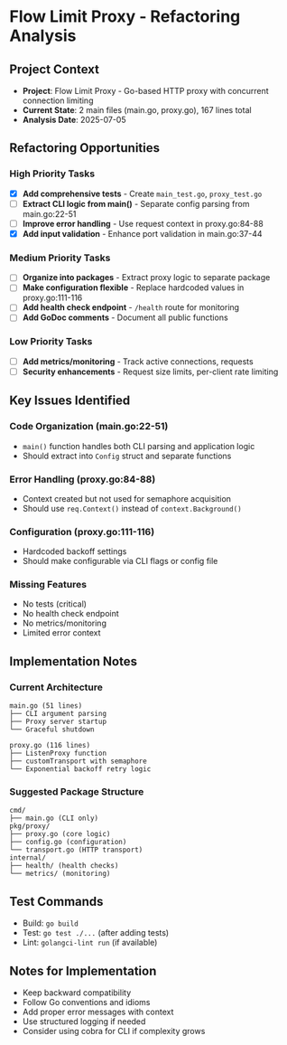 # Flow Limit Proxy - Refactoring Analysis

## Project Context
- **Project**: Flow Limit Proxy - Go-based HTTP proxy with concurrent connection limiting
- **Current State**: 2 main files (main.go, proxy.go), 167 lines total
- **Analysis Date**: 2025-07-05

## Refactoring Opportunities

### High Priority Tasks
- [x] **Add comprehensive tests** - Create `main_test.go`, `proxy_test.go`
- [ ] **Extract CLI logic from main()** - Separate config parsing from main.go:22-51
- [ ] **Improve error handling** - Use request context in proxy.go:84-88
- [x] **Add input validation** - Enhance port validation in main.go:37-44

### Medium Priority Tasks
- [ ] **Organize into packages** - Extract proxy logic to separate package
- [ ] **Make configuration flexible** - Replace hardcoded values in proxy.go:111-116
- [ ] **Add health check endpoint** - `/health` route for monitoring
- [ ] **Add GoDoc comments** - Document all public functions

### Low Priority Tasks
- [ ] **Add metrics/monitoring** - Track active connections, requests
- [ ] **Security enhancements** - Request size limits, per-client rate limiting

## Key Issues Identified

### Code Organization (main.go:22-51)
- `main()` function handles both CLI parsing and application logic
- Should extract into `Config` struct and separate functions

### Error Handling (proxy.go:84-88)
- Context created but not used for semaphore acquisition
- Should use `req.Context()` instead of `context.Background()`

### Configuration (proxy.go:111-116)
- Hardcoded backoff settings
- Should make configurable via CLI flags or config file

### Missing Features
- No tests (critical)
- No health check endpoint
- No metrics/monitoring
- Limited error context

## Implementation Notes

### Current Architecture
```
main.go (51 lines)
├── CLI argument parsing
├── Proxy server startup
└── Graceful shutdown

proxy.go (116 lines)
├── ListenProxy function
├── customTransport with semaphore
└── Exponential backoff retry logic
```

### Suggested Package Structure
```
cmd/
├── main.go (CLI only)
pkg/proxy/
├── proxy.go (core logic)
├── config.go (configuration)
└── transport.go (HTTP transport)
internal/
├── health/ (health checks)
└── metrics/ (monitoring)
```

## Test Commands
- Build: `go build`
- Test: `go test ./...` (after adding tests)
- Lint: `golangci-lint run` (if available)

## Notes for Implementation
- Keep backward compatibility
- Follow Go conventions and idioms
- Add proper error messages with context
- Use structured logging if needed
- Consider using cobra for CLI if complexity grows
